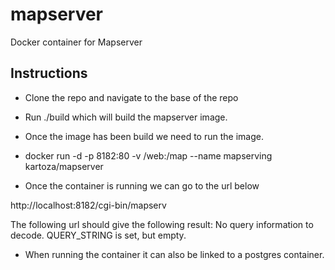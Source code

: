# mapserver

Docker container for Mapserver

## Instructions

* Clone the repo and navigate to the base of the repo

* Run ./build which will build the mapserver image.

* Once the image has been build we need to run the image.

* docker run -d -p 8182:80 -v /web:/map --name mapserving kartoza/mapserver

* Once the container is running we can go to the url below

 http://localhost:8182/cgi-bin/mapserv
 
 The following url should give the following result: No query information to decode. QUERY_STRING is set, but empty. 

* When running the container it can also be linked to a postgres container. 
